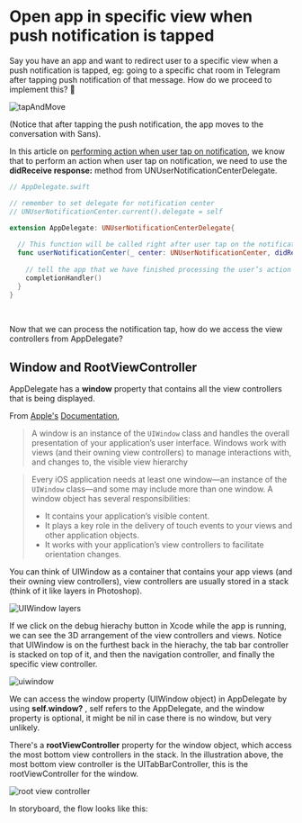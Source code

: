 # Open app in specific view when push notification is tapped

Say you have an app and want to redirect user to a specific view when a push notification is tapped, eg: going to a specific chat room in Telegram after tapping push notification of that message. How do we proceed to implement this? 🤔



![tapAndMove](https://iosimage.s3.amazonaws.com/2019/50-open-specific-app-push/tapAndMove.gif)



(Notice that after tapping the push notification, the app moves to the conversation with Sans).



In this article on [performing action when user tap on notification](https://fluffy.es/perform-action-notification-tap/), we know that to perform an action when user tap on notification, we need to use the **didReceive response:** method from UNUserNotificationCenterDelegate.



```swift
// AppDelegate.swift

// remember to set delegate for notification center 
// UNUserNotificationCenter.current().delegate = self

extension AppDelegate: UNUserNotificationCenterDelegate{
    
  // This function will be called right after user tap on the notification
  func userNotificationCenter(_ center: UNUserNotificationCenter, didReceive response: UNNotificationResponse, withCompletionHandler completionHandler: @escaping () -> Void) {
      
    // tell the app that we have finished processing the user’s action / response
    completionHandler()
  }
}
```

<br>



Now that we can process the notification tap, how do we access the view controllers from AppDelegate?



## Window and RootViewController

AppDelegate has a **window** property that contains all the view controllers that is being displayed. 

From [Apple's](https://developer.apple.com/library/archive/documentation/WindowsViews/Conceptual/ViewPG_iPhoneOS/Introduction/Introduction.html) [Documentation](https://developer.apple.com/library/archive/documentation/WindowsViews/Conceptual/ViewPG_iPhoneOS/CreatingWindows/CreatingWindows.html#//apple_ref/doc/uid/TP40009503-CH4-SW1),  

> A window is an instance of the `UIWindow` class and handles the overall presentation of your application’s user interface. Windows work with views (and their owning view controllers) to manage interactions with, and changes to, the visible view hierarchy



> Every iOS application needs at least one window—an instance of the `UIWindow` class—and some may include more than one window. A window object has several responsibilities:
>
> - It contains your application’s visible content.
> - It plays a key role in the delivery of touch events to your views and other application objects. 
> - It works with your application’s view controllers to facilitate orientation changes.



You can think of UIWindow as a container that contains your app views (and their owning view controllers), view controllers are usually stored in a stack (think of it like layers in Photoshop).



![UIWindow layers](https://iosimage.s3.amazonaws.com/2019/50-open-specific-app-push/uiwindowlayers.png)





If we click on the debug hierachy button in Xcode while the app is running, we can see the 3D arrangement of the view controllers and views. Notice that UIWindow is on the furthest back in the hierachy, the tab bar controller is stacked on top of it, and then the navigation controller, and finally the specific view controller.

![uiwindow](https://iosimage.s3.amazonaws.com/2019/50-open-specific-app-push/uiwindow.png)



We can access the window property (UIWindow object) in AppDelegate by using **self.window?** , self refers to the AppDelegate, and the window property is optional, it might be nil in case there is no window, but very unlikely.



There's a **rootViewController** property for the window object, which access the most bottom view controllers in the stack. In the illustration above, the most bottom view controller is the UITabBarController, this is the rootViewController for the window.

![root view controller](https://iosimage.s3.amazonaws.com/2019/50-open-specific-app-push/rootViewC.png)



In storyboard, the flow looks like this: 


